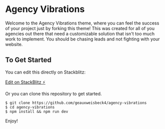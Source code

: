 # Agency Vibrations

Welcome to the Agency Vibrations theme, where you can feel the success of your project just by forking this theme! This was created for all of you agencies out there that need a customizable solution that isn't too much work to implement. You should be chasing leads and not fighting with your website.

## To Get Started

You can edit this directly on Stackblitz:

[Edit on StackBlitz ⚡️](https://stackblitz.com/edit/agency-vibrations)

Or you can clone this repository to get started. 

```
$ git clone https://github.com/geauxweisbeck4/agency-vibrations
$ cd agency-vibrations
$ npm install && npm run dev
```

Enjoy!

